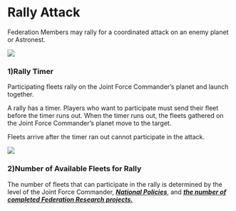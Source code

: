 # Rally Attack

 Federation Members may rally for a coordinated attack on an enemy planet or Astronest.

![](https://s3.ap-northeast-2.amazonaws.com/an2img/guide/605_001FedRallyAttack.png)



### 1)Rally Timer

 Participating fleets rally on the Joint Force Commander’s planet and launch together.

A rally has a timer. Players who want to participate must send their fleet before the timer runs out. When the timer runs out, the fleets gathered on the Joint Force Commander’s planet move to the target.

Fleets arrive after the timer ran out cannot participate in the attack.

![](https://s3.ap-northeast-2.amazonaws.com/an2img/guide/605_002FedRallyTime.png)



### 2)Number of Available Fleets for Rally

The number of fleets that can participate in the rally is determined by the level of the Joint Force Commander, ***<u>National Policies</u>***, and ***<u>the number of completed Federation Research projects.</u>***